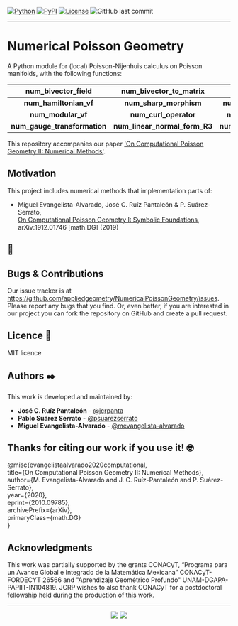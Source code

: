 [![Python](https://img.shields.io/pypi/pyversions/numericalpoissongeometry.svg?style=plastic)]()
[![PyPI](https://badge.fury.io/py/numericalpoissongeometry.svg)](https://pypi.org/project/numericalpoissongeometry/)
[![License](https://img.shields.io/badge/license-MIT-blue)](https://github.com/git/git-scm.com/blob/master/MIT-LICENSE.txt)
![GitHub last commit](https://img.shields.io/github/last-commit/appliedgeometry/numericalpoissongeometry)
<!--[![Documentation](https://img.shields.io/badge/api-reference-blue.svg)](https://colab.research.google.com/drive/1XYcaJQ29XwkblXQOYumT1s8_00bHUEKZ) -->

---
# Numerical Poisson Geometry
A Python module for (local) Poisson-Nijenhuis calculus on Poisson manifolds, with the following functions:

| **num_bivector_field**        | **num_bivector_to_matrix**    | **num_poisson_bracket**           |
| :---------------------------: | :---------------------------: | :------------------------------:  |
| **num_hamiltonian_vf**        | **num_sharp_morphism**        | **num_coboundary_operator**       |
| **num_modular_vf**            | **num_curl_operator**         | **num_one_forms_bracket**         |
| **num_gauge_transformation**  | **num_linear_normal_form_R3** | **num_flaschka_ratiu_bivector**   |


This repository accompanies our paper ['On Computational Poisson Geometry II: Numerical Methods'](https://arxiv.org/abs/2010.09785).

<!-- For more information you can read the [wiki](https://github.com/mevangelista-alvarado/poisson_geometry/wiki) this project. or the our [documentation]()-->

## Motivation

This project includes numerical methods that implementation parts of:

* Miguel Evangelista-Alvarado, José C. Ruíz Pantaleón & P. Suárez-Serrato, <br/>
 [On Computational Poisson Geometry I: Symbolic Foundations](https://arxiv.org/pdf/1912.01746.pdf), <br/> 
   arXiv:1912.01746 [math.DG] (2019)


## 🚀
<!--- #### Testing: --->
<!-- Solo borrar esto
 * __Run our tutorial on Colab__ [English](https://colab.research.google.com/drive/1XYcaJQ29XwkblXQOYumT1s8_00bHUEKZ) / [Castellano](https://colab.research.google.com/drive/1F9I2TcrhSz0zRZSuALEWldxgw-AL6pOK)
   
 * __Run on your local machine__
   * Clone this repository on your local machine.
   * Open a terminal with the path where you clone this repository.
   * Create a virtual environment,(see this [link](https://gist.github.com/mevangelista-alvarado/8ee2fd663e7446e543fc04eacce0f303))
   * Install the requirements:
      ```
      (venv_name) C:Users/dekstop/poisson$ pip install poissongeometry
      ```
   * Open python terminal to start:
      ```
      (venv_name) C:Users/dekstop/poisson$ python
      ```
   * Import PoissonGeometry class
      ```
      >>> from poisson.poisson import PoissonGeometry
      ```	 
<!--  * Testing the class.
	   For example we want convert a bivector to a matrix  <a href="https://www.codecogs.com/eqnedit.php?latex=$$\pi=x_{3}\frac{\partial}{\partial&space;x_{1}}\wedge\frac{\partial}{\partial&space;x_{2}}&space;-&space;x_{2}\frac{\partial}{\partial&space;x_{1}}\wedge\frac{\partial}{\partial&space;x_{3}}&space;&plus;&space;x_{1}\frac{\partial}{\partial&space;x_{2}}\wedge\frac{\partial}{\partial&space;x_{3}}$$" target="_blank"><img src="https://latex.codecogs.com/gif.latex?$$\pi=x_{3}\frac{\partial}{\partial&space;x_{1}}\wedge\frac{\partial}{\partial&space;x_{2}}&space;-&space;x_{2}\frac{\partial}{\partial&space;x_{1}}\wedge\frac{\partial}{\partial&space;x_{3}}&space;&plus;&space;x_{1}\frac{\partial}{\partial&space;x_{2}}\wedge\frac{\partial}{\partial&space;x_{3}}$$" title="$$\pi=x_{3}\frac{\partial}{\partial x_{1}}\wedge\frac{\partial}{\partial x_{2}} - x_{2}\frac{\partial}{\partial x_{1}}\wedge\frac{\partial}{\partial x_{3}} + x_{1}\frac{\partial}{\partial x_{2}}\wedge\frac{\partial}{\partial x_{3}}$$" /></a>
	   then <a href="https://www.codecogs.com/eqnedit.php?latex=\pi" target="_blank"><img src="https://latex.codecogs.com/gif.latex?\pi" title="\pi" /></a> is equivalent to ```{(1,2): 'x3', (1,3): '-x2', (2,3): 'x1'}``` in this class.
	   ```
	   >>> from poisson import PoissonGeometry
	   >>> # We instantiate the Poisson class for dimension 3
	   >>> pg = PoissonGeometry(3)
	   >>> pg.bivector_to_matrix({(1,2): 'x3', (1,3): '-x2', (2,3): 'x1'})
	   Matrix([
	   [  0,  x3, -x2],
	   [-x3,   0,  x1],
	   [ x2, -x1,   0]])
	   ```
		
		This function has an option for output is in latex format string, for this, we change the flag latex_format to True (its default value is False) as shown below.
		
		```
		 >>> print(pg.bivector_to_matrix({(1,2): 'x3', (1,3): '-x2', (2,3): 'x1'}, latex_format=True))
		   \left[\begin{array}{ccc}0 & x_{3} & - x_{2}\\- x_{3} & 0 & x_{1}\\x_{2} & - x_{1} & 0\end{array}\right]
		```
		<!--For more information to how use this class you can read the [documentation]() or the our [wiki](https://github.com/mevangelista-alvarado/poisson_geometry/wiki)-->

<!--## TO DO
Calculate Poisson Cohomology with linear coefficients.-->

## Bugs & Contributions
Our issue tracker is at https://github.com/appliedgeometry/NumericalPoissonGeometry/issues. Please report any bugs that you find. Or, even better, if you are interested in our project you can fork the repository on GitHub and create a pull request.

## Licence 📄
MIT licence

## Authors ✒️
This work is developed and maintained by:
 * **José C. Ruíz Pantaleón** - [@jcrpanta](https://github.com/jcrpanta)
 * **Pablo Suárez Serrato** - [@psuarezserrato](https://github.com/psuarezserrato)
 * **Miguel Evangelista-Alvarado** - [@mevangelista-alvarado](https://github.com/mevangelista-alvarado)

## Thanks for citing our work if you use it! 🤓 ##
@misc{evangelistaalvarado2020computational,<br/>
      title={On Computational Poisson Geometry II: Numerical Methods}, <br/>
      author={M. Evangelista-Alvarado and J. C. Ruíz-Pantaleón and P. Suárez-Serrato},<br/>
      year={2020},<br/>
      eprint={2010.09785},<br/>
      archivePrefix={arXiv},<br/>
      primaryClass={math.DG}<br/>
}

## Acknowledgments
This work was partially supported by the grants CONACyT, “Programa para un Avance Global e Integrado de la Matemática Mexicana” CONACyT-FORDECYT 26566 and "Aprendizaje Geométrico Profundo" UNAM-DGAPA-PAPIIT-IN104819. JCRP wishes to also thank CONACyT for a postdoctoral fellowship held during the production of this work.

---

<p align="center">
  <img src="https://www.matem.unam.mx/++theme++im-theme-blue/images/unam-escudo-azul.png">
  <img src="https://www.matem.unam.mx/++theme++im-theme-blue/images/logo_imunam.png">
</p>
